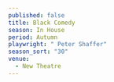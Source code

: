 ```yaml
---
published: false
title: Black Comedy
season: In House
period: Autumn
playwright: " Peter Shaffer"
season_sort: "30"
venue: 
  - New Theatre
---
```



